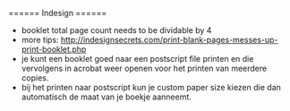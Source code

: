 ====== Indesign ======
* booklet total page count needs to be dividable by 4
* more tips: http://indesignsecrets.com/print-blank-pages-messes-up-print-booklet.php
* je kunt een booklet goed naar een postscript file printen en die vervolgens in acrobat weer openen voor het printen van meerdere copies.
* bij het printen naar postscript kun je custom paper size kiezen die dan automatisch de maat van je boekje aanneemt.
